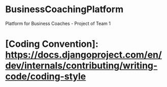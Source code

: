 # BusinessCoachingPlatform
Platform for Business Coaches - Project of Team 1 

# [Coding Convention]: https://docs.djangoproject.com/en/dev/internals/contributing/writing-code/coding-style